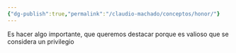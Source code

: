 ```yaml
---
{"dg-publish":true,"permalink":"/claudio-machado/conceptos/honor/"}
---
```


Es hacer algo importante, que queremos destacar porque es valioso que se considera un privilegio